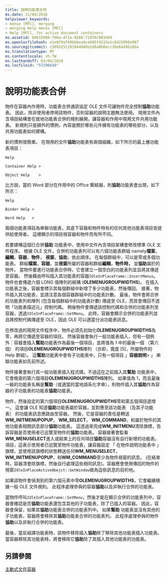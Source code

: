 ```yaml
---
title: 說明功能表合併
ms.date: 11/04/2016
helpviewer_keywords:
- menus [MFC], merging
- merging Help menus [MFC]
- Help [MFC], for active document containers
ms.assetid: 9d615999-79ba-471a-9288-718f0c903d49
ms.openlocfilehash: e1e8f9af696b6ea4cd485f4215e1c8425098e987
ms.sourcegitcommit: c3093251193944840e3d0a068ecc30e6449624ba
ms.translationtype: MT
ms.contentlocale: zh-TW
ms.lasthandoff: 03/04/2019
ms.locfileid: "57296838"
---
```

# <a name="help-menu-merging"></a>說明功能表合併

物件在容器內作用時，功能表合併通訊協定 OLE 文件可讓物件完全控制**協助**功能表。 因此，除非使用者停用該物件，否則容器的說明主題無法使用。 現用文件內含項目結構會在就地功能表合併的規則展開，讓容器和作用中現用文件共用功能表。 新規則只是額外的慣例，內容是關於哪些元件擁有功能表的哪些部分，以及共用功能表如何建構。

新的慣例很簡單。 在現用的文件**協助**功能表有兩個組織，如下所示的最上層功能表項目：

`Help`

`Container Help >`

`Object Help    >`

比方說，當的 Word 部分在作用中的 Office 繫結器，則**協助**功能表會出現，如下所示：

`Help`

`Binder Help >`

`Word Help   >`

兩個功能表項目為串聯功能表，其底下容器和物件特有的任何其他功能表項目皆提供給使用者。 這裡顯示的項目視容器和物件而有所不同。

若要建構這個已合併**協助** 功能表中，使用中文件內含項目架構會修改標準 OLE 文件程序。 根據 OLE 文件，合併的功能表列可以有六個功能表群組 namely**檔案**，**編輯**，**容器**，**物件**， **視窗**，**協助**，依此順序。 在每個群組中，可以是零或多個功能表。 群組**檔案**，**容器**，並**視窗**所屬的容器和群組**編輯**，**物件時，** 並**協助**屬於的物件。 當物件要進行功能表合併時，它會建立一個空白的功能表列並且將其傳遞至容器。 然後藉由呼叫插入其功能表的容器`IOleInPlaceFrame::InsertMenus`。 物件也會傳遞六個 LONG 值陣列的結構 (**OLEMENUGROUPWIDTHS**)。 在插入功能表之後，容器會標示其每個群組中新增了多少功能表，然後傳回。 接著，物件插入其功能表，並請注意各個容器群組中的功能表計數。 最後，物件會將合併的功能表列和陣列 (包含每個群組中的功能表計數) 傳遞至 OLE，而其會傳回不透明「功能表描述元」控制代碼。 稍後物件會傳遞該控制代碼和合併的功能表列至容器，透過`IOleInPlaceFrame::SetMenu`。 此時，容器會顯示合併的功能表列並且將控制代碼傳遞至 OLE，因此 OLE 可以適當分派功能表訊息。

在修改過的現用文件程序中，物件必須先初始化**OLEMENUGROUPWIDTHS**為零，再將它傳遞至容器的項目。 然後容器會執行一般功能表插入，但有一個例外：容器會插入**幫助**功能表作為最後一個項目，並將值為 1 中的最後一個 （第六個） 的項目**OLEMENUGROUPWIDTHS**陣列 （亦即，寬度 [5]，所屬物件的 Help 群組）。 這**幫助**功能表中會有子功能表中，只有一個項目 」**容器說明**> 」 串聯功能表如先前所述。

物件接著會執行其一般功能表插入程式碼，不過這在之前插入其**幫助** 功能表中，它會檢查的第六個項目**OLEMENUGROUPWIDTHS**陣列。 如果值為 1，而且最後一級的功能表名稱是**幫助**（或適當的當地語系化字串），則物件插入其**協助**作為容器的子功能表的功能表**協助**功能表。

物件，然後設定的第六個項目**OLEMENUGROUPWIDTHS**零和第五個項目遞增一。 這會讓 OLE 知道**協助**功能表屬於容器，並對應至該功能表 （及其子功能表） 的功能表訊息應路由至容器。 然後，它是容器的責任是轉送**WM_INITMENUPOPUP**， **WM_SELECT**， **WM_COMMAND**，和屬於物件的其他功能表相關訊息部分**協助**功能表。 這透過來完成**WM_INITMENU**清除旗標，告訴容器是否使用者已巡覽至物件的**協助**功能表。 容器接著會監看**WM_MENUSELECT**進入或結束上的任何項目**協助**容器沒有自行新增的功能表。 項目，這表示使用者已巡覽至物件功能表，讓容器設定 「 在物件說明功能表中 」 旗標，並使用該旗標的狀態轉送任何**WM_MENUSELECT**， **WM_INITMENUPOPUP**，和**WM_COMMAND**至少為物件視窗的訊息。 (在結束時，容器清會除旗標，然後自行處理這些相同訊息)。容器應會使用傳回的物件的視窗`IOleInPlaceActiveObejct::GetWindow`做為這些訊息的目的地。

如果該物件會偵測到的第六個元素中零**OLEMENUGROUPWIDTHS**，它會繼續根據一般 OLE 文件規則。 此程序處理參與的容器**協助**以及非執行合併的功能表。

當物件呼叫`IOleInPlaceFrame::SetMenu`，然後才能在顯示合併的功能表列中，容器會確認是否**協助**功能表還包含其他的子功能表，除了已插入的容器。 因此，容器會保留，如果其**協助**功能表合併的功能表列中。 如果**幫助** 功能表並沒有其他的子功能表，容器將會移除其**協助**功能表合併的功能表列。 此程序處理參與的物件**協助**以及非執行合併的功能表。

最後，當反組譯功能表時，該物件移除插入**協助**除了移除其他功能表插入功能表。 當容器移除其功能表時，將會移除它**協助**除了其插入其他功能表的功能表。

## <a name="see-also"></a>另請參閱

[主動式文件容器](../mfc/active-document-containers.md)
